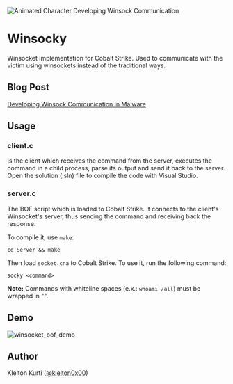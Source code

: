 ![Animated Character Developing Winsock Communication](images/animated_character.png)

# Winsocky
Winsocket implementation for Cobalt Strike. Used to communicate with the victim using winsockets instead of the traditional ways.

## Blog Post

[Developing Winsock Communication in Malware](https://whiteknightlabs.com/2023/07/06/developing-winsock-communication-in-malware/)

## Usage  

### client.c  
Is the client which receives the command from the server, executes the command in a child process, parse its output and send it back to the server.  
Open the solution (.sln) file to compile the code with Visual Studio.

### server.c  
The BOF script which is loaded to Cobalt Strike. It connects to the client's Winsocket's server, thus sending the command and receiving back the response.

To compile it, use `make`:  
```
cd Server && make
```

Then load `socket.cna` to Cobalt Strike. To use it, run the following command:    
```
socky <command>
```

**Note:** Commands with whiteline spaces (e.x.: `whoami /all`) must be wrapped in "".

## Demo  

![winsocket_bof_demo](https://github.com/WKL-Sec/Winsocky/assets/97109724/b876351f-893d-490d-bcc4-82fa55896ff7)


## Author  
Kleiton Kurti ([@kleiton0x00](https://github.com/kleiton0x00))

